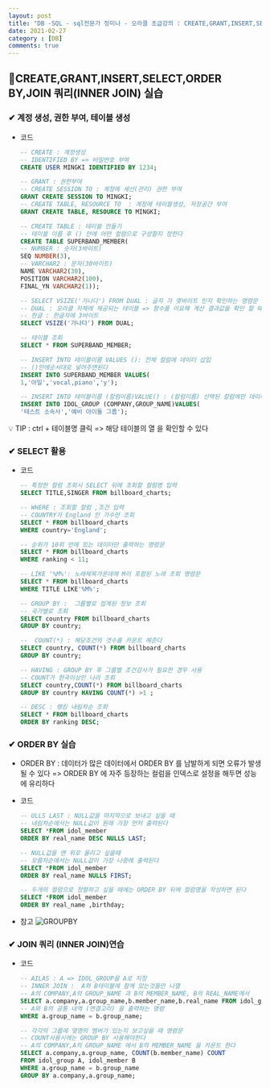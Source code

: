 ```yaml
---
layout: post
title: "DB -SQL - sql전문가 정미나 - 오라클 초급강의 : CREATE,GRANT,INSERT,SELECT,ORDER BY,JOIN 쿼리(INNER JOIN)"
date: 2021-02-27
category : [DB]
comments: true
---
```


## 🔷CREATE,GRANT,INSERT,SELECT,ORDER BY,JOIN 쿼리(INNER JOIN) 실습

### ✔ 계정 생성, 권한 부여, 테이블 생성

- 코드
    ```sql
    -- CREATE : 계정생성 
    -- IDENTIFIED BY => 비밀번호 부여
    CREATE USER MINGKI IDENTIFIED BY 1234;

    -- GRANT : 권한부여
    -- CREATE SESSION TO : 계정에 세선(관리) 권한 부여
    GRANT CREATE SESSION TO MINGKI;
    -- CREATE TABLE, RESOURCE TO  : 계정에 테이블생성, 저장공간 부여
    GRANT CREATE TABLE, RESOURCE TO MINGKI;

    -- CREATE TABLE : 테이블 만들기
    -- 테이블 이름 후 () 안에 어떤 컬럼으로 구성할지 정한다
    CREATE TABLE SUPERBAND_MEMBER(
    -- NUMBER : 숫자(3바이트)
    SEQ NUMBER(3),
    -- VARCHAR2 : 문자(30바이트)
    NAME VARCHAR2(30),
    POSITION VARCHAR2(100),
    FINAL_YN VARCHAR2(1));

    -- SELECT VSIZE('가나다') FROM DUAL : 글자 가 몇바이트 인지 확인하는 명령문
    -- DUAL : 오라클 자체에 제공되는 테이블 => 함수를 이요해 계산 결과값을 확인 할 떄 사용 하는 테이블이다
    -- 한글 : 한글자에 3바이트
    SELECT VSIZE('가나다') FROM DUAL;

    -- 테이블 조회
    SELECT * FROM SUPERBAND_MEMBER;

    -- INSERT INTO 테이블이름 VALUES (): 전체 컬럼에 데이터 삽입
    -- ()안에순서대로 넣어주면된다
    INSERT INTO SUPERBAND_MEMBER VALUES(
    1,'아일','vocal,piano','y');

    -- INSERT INTO 테이블이름 (칼럼이름)VALUE() : (칼럼이름) 선택된 칼럼에만 데이터를 넣는 명령문
    INSERT INTO IDOL_GROUP (COMPANY,GROUP_NAME)VALUES(
    '테스트 소속사','예비 아이돌 그룹');
    ```
💡 TIP :  ctrl + 테이블명 클릭 => 해당 테이블의 열 을 확인할 수 있다


### ✔ SELECT 활용
- 코드
    ```sql
    -- 특정한 컬럼 조회시 SELECT 뒤에 조회할 컬럼명 입력
    SELECT TITLE,SINGER FROM billboard_charts;

    -- WHERE : 조회할 컬럼 ,조건 입력
    -- COUNTRY가 England 인 가수만 조회
    SELECT * FROM billboard_charts 
    WHERE country='England';

    -- 순위가 10위 안에 있는 데이터만 출력하는 명령문
    SELECT * FROM billboard_charts 
    WHERE ranking < 11;

    -- LIKE '%M%': 노래제목가운데에 M이 포함된 노래 조회 명령문
    SELECT * FROM billboard_charts 
    WHERE TITLE LIKE'%M%';

    -- GROUP BY :  그룹별로 집계된 정보 조회
    -- 국가별로 조회
    SELECT country FROM billboard_charts 
    GROUP BY country;

    --  COUNT(*) : 해당조건의 갯수를 카운트 해준다
    SELECT country, COUNT(*) FROM billboard_charts 
    GROUP BY country;

    -- HAVING : GROUP BY 후 그룹별 조건검사가 필요한 경우 사용
    -- COUNT가 한곡이상인 나라 조회
    SELECT country,COUNT(*) FROM billboard_charts 
    GROUP BY country HAVING COUNT(*) >1 ;

    -- DESC : 랭킹 내림차순 조회
    SELECT * FROM billboard_charts 
    ORDER BY ranking DESC;
    ```

### ✔ ORDER BY 실습

- ORDER BY : 데이터가 많은 데이터에서 ORDER BY 를 남발하게 되면 오류가 발생될 수 있다
=> ORDER BY 에 자주 등장하는 컬럼을 인덱스로 설정을 해두면 성능에 유리하다

- 코드
    ```sql
    -- ULLS LAST : NULL값을 마지막으로 보내고 싶을 때
    -- 내림차순에서는 NULL값이 원래 가장 먼저 출력된다
    SELECT *FROM idol_member
    ORDER BY real_name DESC NULLS LAST;

    -- NULL값을 맨 위로 올리고 싶을때
    -- 오름차순에서는 NULL값이 가장 나중에 출력된다
    SELECT *FROM idol_member
    ORDER BY real_name NULLS FIRST;

    -- 두개의 컬럼으로 정렬하고 싶을 때에는 ORDER BY 뒤에 컬럼명을 작성하면 된다
    SELECT *FROM idol_member
    ORDER BY real_name ,birthday;
    ```
* 참고
![GROUPBY](https://user-images.githubusercontent.com/65608960/109389014-d51fb600-794d-11eb-814e-24a26dfddbf4.JPG)


### ✔ JOIN 쿼리 (INNER JOIN)연습

- 코드

    ```sql
    -- AILAS : A => IDOL_GROUP을 A로 지칭
    -- INNER JOIN :  A와 B테이블에 함께 있는것들만 나열
    -- A의 COMPANY,A의 GROUP_NAME 과 B의 MEMBER_NAME, B의 REAL_NAME에서
    SELECT a.company,a.group_name,b.member_name,b.real_name FROM idol_group A,idol_member B 
    -- A와 B의 공통 내역 (연결고리) 을 출력하는 명령
    WHERE a.group_name = b.group_name;

    -- 각각의 그룹에 몇명의 멤버가 있는지 보고싶을 때 명령문
    -- COUNT사용시에는 GROUP BY 사용해야한다
    -- A의 COMPANY,A의 GROUP_NAME 에서 B의 MEMBER_NAME 을 카운트 한다
    SELECT a.company,a.group_name, COUNT(b.member_name) COUNT
    FROM idol_group A, idol_member B 
    WHERE a.group_name = b.group_name
    GROUP BY a.company,a.group_name;
    ```

